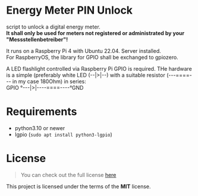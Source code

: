 # Energy Meter PIN Unlock

script to unlock a digital energy meter.\
**It shall only be used for meters not registered or administrated by your "Messstellenbetreiber"!**

It runs on a Raspberry Pi 4 with Ubuntu 22.04. Server installed. \
For RaspberryOS, the library for GPIO shall be exchanged to gpiozero.

A LED flashlight controlled via Raspberry Pi GPIO is required. THe hardware is a simple (preferably white LED (--|>|--) with a suitable resistor (---====--- in my case 180Ohm) in series:  
GPIO °---|>|----====----°GND 


# Requirements
* python3.10 or newer
* lgpio (```sudo apt install python3-lgpio```)


# License
>You can check out the full license [here](LICENSE.txt)

This project is licensed under the terms of the **MIT** license.
